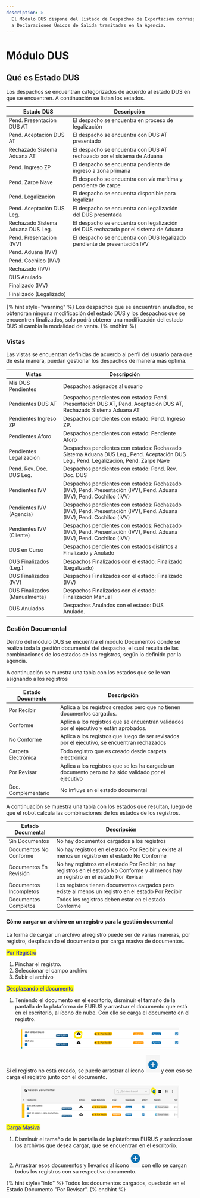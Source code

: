 ```yaml
---
description: >-
  El Módulo DUS dispone del listado de Despachos de Exportación correspondientes
  a Declaraciones Únicos de Salida tramitadas en la Agencia.
---
```


# Módulo DUS

## Qué es Estado DUS

Los despachos se encuentran categorizados de acuerdo al estado DUS en que se encuentren. A continuación se listan los estados.

<table><thead><tr><th>Estado DUS</th><th>Descripción</th><th data-hidden></th></tr></thead><tbody><tr><td>Pend. Presentación DUS AT</td><td>El despacho se encuentra en proceso de legalización</td><td></td></tr><tr><td>Pend. Aceptación DUS AT</td><td>El despacho se encuentra con DUS AT presentado</td><td></td></tr><tr><td>Rechazado Sistema Aduana AT</td><td>El despacho se encuentra con DUS AT rechazado por el sistema de Aduana</td><td></td></tr><tr><td>Pend. Ingreso ZP</td><td>El despacho se encuentra pendiente de ingreso a zona primaria</td><td></td></tr><tr><td>Pend. Zarpe Nave</td><td>El despacho se encuentra con vía marítima y pendiente de zarpe</td><td></td></tr><tr><td>Pend. Legalización</td><td>El despacho se encuentra disponible para legalizar</td><td></td></tr><tr><td>Pend. Aceptación DUS Leg.</td><td>El despacho se encuentra con legalización del DUS presentada</td><td></td></tr><tr><td>Rechazado Sistema Aduana DUS Leg.</td><td>El despacho se encuentra con legalización del DUS rechazada por el sistema de Aduana</td><td></td></tr><tr><td>Pend. Presentación (IVV)</td><td>El despacho se encuentra con DUS legalizado pendiente de presentación IVV</td><td></td></tr><tr><td>Pend. Aduana (IVV)</td><td></td><td></td></tr><tr><td>Pend. Cochilco (IVV)</td><td></td><td></td></tr><tr><td>Rechazado (IVV)</td><td></td><td></td></tr><tr><td>DUS Anulado</td><td></td><td></td></tr><tr><td>Finalizado (IVV)</td><td></td><td></td></tr><tr><td>Finalizado (Legalizado)</td><td></td><td></td></tr></tbody></table>

{% hint style="warning" %}
Los despachos que se encuentren anulados, no obtendrán ninguna modificación del estado DUS y los despachos que se encuentren finalizados, solo podrá obtener una modificación del estado DUS si cambia la modalidad de venta.
{% endhint %}

### Vistas

Las vistas se encuentran definidas de acuerdo al perfil del usuario para que de esta manera, puedan gestionar los despachos de manera más óptima.

<table><thead><tr><th>Vistas</th><th>Descripción</th><th data-hidden></th></tr></thead><tbody><tr><td>Mis DUS Pendientes</td><td>Despachos asignados al usuario</td><td></td></tr><tr><td>Pendientes DUS AT</td><td>Despachos pendientes con estados: Pend. Presentación DUS AT, Pend. Aceptación DUS AT, Rechazado Sistema Aduana AT</td><td></td></tr><tr><td>Pendientes Ingreso ZP</td><td>Despachos pendientes con estado: Pend. Ingreso ZP.</td><td></td></tr><tr><td>Pendientes Aforo</td><td>Despachos pendientes con estado: Pendiente Aforo</td><td></td></tr><tr><td>Pendientes Legalización</td><td>Despachos pendientes con estados: Rechazado Sistema Aduana DUS Leg., Pend. Aceptación DUS Leg., Pend. Legalización, Pend. Zarpe Nave </td><td></td></tr><tr><td>Pend. Rev. Doc. DUS Leg.</td><td>Despachos pendientes con estado: Pend. Rev. Doc. DUS</td><td></td></tr><tr><td>Pendientes IVV</td><td>Despachos pendientes con estados: Rechazado (IVV), Pend. Presentación (IVV), Pend. Aduana (IVV), Pend. Cochilco (IVV)</td><td></td></tr><tr><td>Pendientes IVV (Agencia)</td><td>Despachos pendientes con estados: Rechazado (IVV), Pend. Presentación (IVV), Pend. Aduana (IVV), Pend. Cochilco (IVV)</td><td></td></tr><tr><td>Pendientes IVV (Cliente)</td><td>Despachos pendientes con estados: Rechazado (IVV), Pend. Presentación (IVV), Pend. Aduana (IVV), Pend. Cochilco (IVV)</td><td></td></tr><tr><td>DUS en Curso</td><td>Despachos pendientes con estados distintos a Finalizado y Anulado</td><td></td></tr><tr><td>DUS Finalizados (Leg.)</td><td>Despachos Finalizados con el estado: Finalizado (Legalizado)</td><td></td></tr><tr><td>DUS Finalizados (IVV)</td><td>Despachos Finalizados con el estado: Finalizado (IVV)</td><td></td></tr><tr><td>DUS Finalizados (Manualmente)</td><td>Despachos Finalizados con el estado: Finalización Manual</td><td></td></tr><tr><td>DUS Anulados</td><td>Despachos Anulados con el estado: DUS Anulado.</td><td></td></tr></tbody></table>

### Gestión Documental

Dentro del módulo DUS se encuentra el módulo Documentos donde se realiza toda la gestión documental del despacho, el cual resulta de las combinaciones de los estados de los registros, según lo definido por la agencia.

A continuación se muestra una tabla con los estados que se le van asignando a los registros

<table><thead><tr><th>Estado Documento</th><th>Descripción</th><th data-hidden></th></tr></thead><tbody><tr><td>Por Recibir</td><td>Aplica a los registros creados pero que no tienen documentos cargados.</td><td></td></tr><tr><td>Conforme</td><td>Aplica a los registros que se encuentran validados por el ejecutivo y están aprobados.</td><td></td></tr><tr><td>No Conforme</td><td>Aplica a los registros que luego de ser revisados por el ejecutivo, se encuentran rechazados</td><td></td></tr><tr><td>Carpeta Electrónica</td><td>Todo registro que es creado desde carpeta electrónica</td><td></td></tr><tr><td>Por Revisar</td><td>Aplica a los registros que se les ha cargado un documento pero no ha sido validado por el ejecutivo</td><td></td></tr><tr><td>Doc. Complementario</td><td>No influye en el estado documental</td><td></td></tr></tbody></table>

A continuación se muestra una tabla con los estados que resultan, luego de que el robot calcula las combinaciones de los estados de los registros.

<table><thead><tr><th>Estado Documental</th><th>Descripción</th><th data-hidden></th></tr></thead><tbody><tr><td>Sin Documentos</td><td>No hay documentos cargados a los registros</td><td></td></tr><tr><td>Documentos No Conforme</td><td>No hay registros en el estado Por Recibir y existe al menos un registro en el estado No Conforme</td><td></td></tr><tr><td>Documentos En Revisión</td><td>No hay registros en el estado Por Recibir, no hay registros en el estado No Conforme y al menos hay un registro en el estado Por Revisar</td><td></td></tr><tr><td>Documentos Incompletos</td><td>Los registros tienen documentos cargados pero existe al menos un registro en el estado Por Recibir</td><td></td></tr><tr><td>Documentos Completos</td><td>Todos los registros deben estar en el estado Conforme</td><td></td></tr></tbody></table>

#### Cómo cargar un archivo en un registro para la gestión documental

La forma de cargar un archivo al registro puede ser de varias maneras, por registro, desplazando el documento o por carga masiva de documentos.

<mark style="color:blue;">Por Registro</mark>

1. Pinchar el registro.
2. Seleccionar el campo archivo
3. Subir el archivo

<mark style="color:blue;">Desplazando el documento</mark>

1. Teniendo el documento en el escritorio, disminuir el tamaño de la pantalla de la plataforma de EURUS y arrastrar el documento que está en el escritorio, al ícono de nube. Con ello se carga el documento en el registro.

<figure><img src="../.gitbook/assets/image (5).png" alt=""><figcaption></figcaption></figure>

Si el registro no está creado, se puede arrastrar al ícono ![](<../.gitbook/assets/image (3) (1).png>) y con eso se carga el registro junto con el documento.

<figure><img src="../.gitbook/assets/image (1) (1).png" alt=""><figcaption></figcaption></figure>

<mark style="color:blue;">Carga Masiva</mark>

1. Disminuir el tamaño de la pantalla de la plataforma EURUS y seleccionar los archivos que desea cargar, que se encuentran en el escritorio.
2. Arrastrar esos documentos y llevarlos al ícono <img src="../.gitbook/assets/image (4).png" alt="" data-size="line"> con ello se cargan todos los registros con su respectivo documento.

{% hint style="info" %}
Todos los documentos cargados, quedarán en el Estado Documento "Por Revisar".
{% endhint %}
